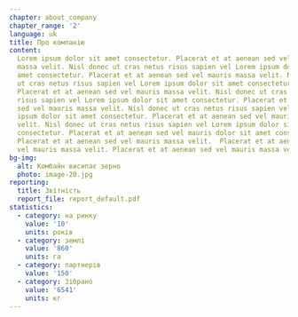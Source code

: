 ```yaml
---
chapter: about_company
chapter_range: '2'
language: uk
title: Про компанію
content:
  Lorem ipsum dolor sit amet consectetur. Placerat et at aenean sed vel mauris
  massa velit. Nisl donec ut cras netus risus sapien vel Lorem ipsum dolor sit
  amet consectetur. Placerat et at aenean sed vel mauris massa velit. Nisl donec
  ut cras netus risus sapien vel Lorem ipsum dolor sit amet consectetur.
  Placerat et at aenean sed vel mauris massa velit. Nisl donec ut cras netus
  risus sapien vel Lorem ipsum dolor sit amet consectetur. Placerat et at aenean
  sed vel mauris massa velit. Nisl donec ut cras netus risus sapien vel Lorem
  ipsum dolor sit amet consectetur. Placerat et at aenean sed vel mauris massa
  velit. Nisl donec ut cras netus risus sapien vel Lorem ipsum dolor sit amet
  consectetur. Placerat et at aenean sed vel mauris dolor sit amet consectetur.
  Placerat et at aenean sed vel mauris massa velit.  Placerat et at aenean sed
  vel mauris massa velit. Placerat et at aenean sed vel mauris massa velit.
bg-img:
  alt: Комбайн висипає зерно
  photo: image-20.jpg
reporting:
  title: Звітність
  report_file: report_default.pdf
statistics:
  - category: на ринку
    value: '10'
    units: років
  - category: землі
    value: '860'
    units: га
  - category: партнерів
    value: '150'
  - category: Зібрано
    value: '6541'
    units: кг
---
```


